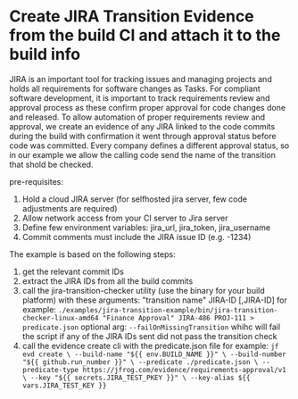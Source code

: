 # Create JIRA Transition Evidence from the build CI and attach it to the build info
JIRA is an important tool for tracking issues and managing projects and holds all requirements for software changes as Tasks.
For compliant software development, it is important to track requirements review and approval process as these confirm proper approval for code changes done and released.
To allow automation of proper requirements review and approval, we create an evidence of any JIRA linked to the code commits during the build with confirmation it went through approval status before code was committed. 
Every company defines a different approval status, so in our example we allow the calling code send the name of the transition that shold be checked. 

pre-requisites:
1. Hold a cloud JIRA server (for selfhosted jira server, few code adjustments are required)
2. Allow network access from your CI server to Jira server
3. Define few environment variables: jira_url, jira_token, jira_username
4. Commit comments must include the JIRA issue ID (e.g. <jira-project-key>-1234)

The example is based on the following steps:
1. get the relevant commit IDs
2. extract the JIRA IDs from all the build commits
3. call the jira-transition-checker utility (use the binary for your build platform) with these arguments: "transition name" JIRA-ID [,JIRA-ID]
for example:
 ``./examples/jira-transition-example/bin/jira-transition-checker-linux-amd64 "Finance Approval" JIRA-486 PROJ-111 > predicate.json``
optional arg: `--failOnMissingTransition` whihc will fail the script if any of the JIRA IDs sent did not pass the transition check 
4. call the evidence create cli with the predicate.json file
for example:
``jf evd create \
                  --build-name "${{ env.BUILD_NAME }}" \
                  --build-number "${{ github.run_number }}" \
                  --predicate ./predicate.json \
                  --predicate-type https://jfrog.com/evidence/requirements-approval/v1 \
                  --key "${{ secrets.JIRA_TEST_PKEY }}" \
                  --key-alias ${{ vars.JIRA_TEST_KEY }}``



